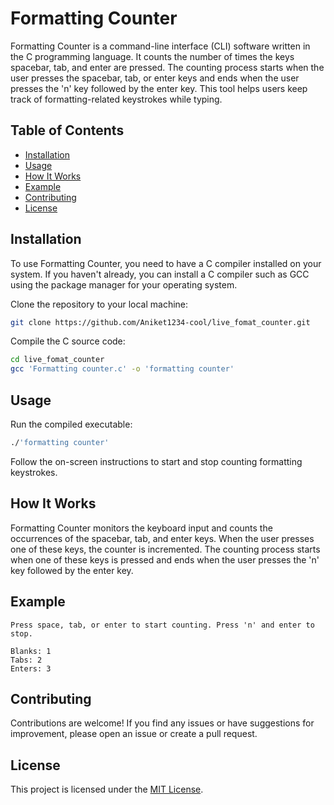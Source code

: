 # Formatting Counter

Formatting Counter is a command-line interface (CLI) software written in the C programming language. It counts the number of times the keys spacebar, tab, and enter are pressed. The counting process starts when the user presses the spacebar, tab, or enter keys and ends when the user presses the 'n' key followed by the enter key. This tool helps users keep track of formatting-related keystrokes while typing.

## Table of Contents
- [Installation](#installation)
- [Usage](#usage)
- [How It Works](#how-it-works)
- [Example](#example)
- [Contributing](#contributing)
- [License](#license)

## Installation

To use Formatting Counter, you need to have a C compiler installed on your system. If you haven't already, you can install a C compiler such as GCC using the package manager for your operating system.

Clone the repository to your local machine:

```bash
git clone https://github.com/Aniket1234-cool/live_fomat_counter.git
```

Compile the C source code:

```bash
cd live_fomat_counter
gcc 'Formatting counter.c' -o 'formatting counter'
```

## Usage

Run the compiled executable:

```bash
./'formatting counter'
```

Follow the on-screen instructions to start and stop counting formatting keystrokes.

## How It Works

Formatting Counter monitors the keyboard input and counts the occurrences of the spacebar, tab, and enter keys. When the user presses one of these keys, the counter is incremented. The counting process starts when one of these keys is pressed and ends when the user presses the 'n' key followed by the enter key.

## Example

```
Press space, tab, or enter to start counting. Press 'n' and enter to stop.

Blanks: 1
Tabs: 2
Enters: 3
```

## Contributing

Contributions are welcome! If you find any issues or have suggestions for improvement, please open an issue or create a pull request.

## License

This project is licensed under the [MIT License](LICENSE).

